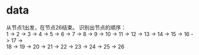 # data
从节点1出发，在节点26结束。
识别出节点的顺序：  
1 -> 2 -> 3 -> 4 -> 5 -> 6 -> 7 -> 8 -> 9 -> 10 -> 11 -> 12 -> 13 -> 14 -> 15 -> 16 -> 17 ->   
18 -> 19 -> 20 -> 21 -> 22 -> 23 -> 24 -> 25 -> 26  

